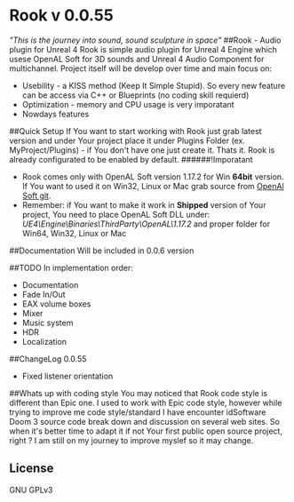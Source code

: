 # Rook v 0.0.55
*"This is the journey into sound, sound sculpture in space"*
##Rook - Audio plugin for Unreal 4
Rook is simple audio plugin for Unreal 4 Engine which usese OpenAL Soft for 3D sounds and Unreal 4 Audio Component for multichannel.
Project itself will be develop over time and main focus on:
- Usebility - a KISS method (Keep It Simple Stupid). So every new feature can be access via C++ or Blueprints (no coding skill requierd)
- Optimization - memory and CPU usage is very imporatant
- Nowdays features

##Quick Setup
If You want to start working with Rook just grab latest version and under Your project place it under Plugins Folder (ex. MyProject/Plugins) - if You don't have one just create it. Thats it. Rook is already configurated to be enabled by default. 
######!Imporatant
- Rook comes only with OpenAL Soft version 1.17.2 for Win **64bit** version. If You want to used it on Win32, Linux or Mac grab source from [OpenAl Soft git](http://repo.or.cz/w/openal-soft.git).
- Remember: if You want to make it work in **Shipped** version of Your project, You need to place OpenAL Soft DLL under: *UE4\Engine\Binaries\ThirdParty\OpenAL\1.17.2* and proper folder for Win64, Win32, Linux or Mac

##Documentation
Will be included in 0.0.6 version

##TODO
In implementation order:
- Documentation
- Fade In/Out
- EAX volume boxes
- Mixer
- Music system
- HDR
- Localization

##ChangeLog
0.0.55
- Fixed listener orientation

##Whats up with coding style
You may noticed that Rook code style is different than Epic one. I used to work with Epic code style, however while trying to improve me code style/standard I have encounter idSoftware Doom 3 source code break down and discussion on several web sites. So when it's better time to adapt it if not Your first public open source project, right ? I am still on my journey to improve myslef so it may change. 

## License
GNU GPLv3
